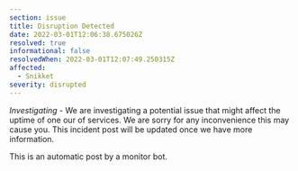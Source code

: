 ```yaml
---
section: issue
title: Disruption Detected
date: 2022-03-01T12:06:38.675026Z
resolved: true
informational: false
resolvedWhen: 2022-03-01T12:07:49.250315Z
affected:
  - Snikket
severity: disrupted
---
```

*Investigating* - We are investigating a potential issue that might affect the uptime of one our of services. We are sorry for any inconvenience this may cause you. This incident post will be updated once we have more information.

This is an automatic post by a monitor bot.
        